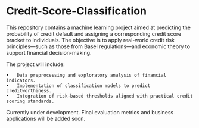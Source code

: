 # Credit-Score-Classification
This repository contains a machine learning project aimed at predicting the probability of credit default and assigning a corresponding credit score bracket to individuals. The objective is to apply real-world credit risk principles—such as those from Basel regulations—and economic theory to support financial decision-making.


The project will include:

	•	Data preprocessing and exploratory analysis of financial indicators.
	•	Implementation of classification models to predict creditworthiness.
	•	Integration of risk-based thresholds aligned with practical credit scoring standards.

Currently under development. Final evaluation metrics and business applications will be added soon.
